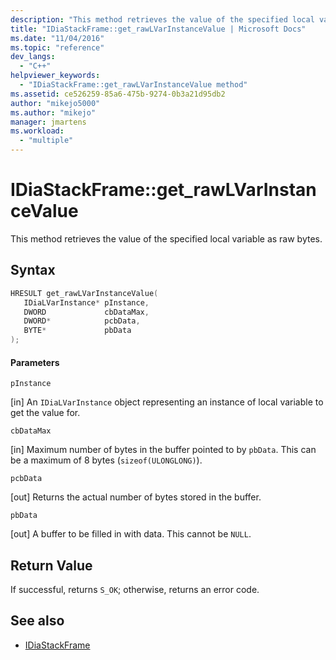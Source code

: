 ```yaml
---
description: "This method retrieves the value of the specified local variable as raw bytes."
title: "IDiaStackFrame::get_rawLVarInstanceValue | Microsoft Docs"
ms.date: "11/04/2016"
ms.topic: "reference"
dev_langs:
  - "C++"
helpviewer_keywords:
  - "IDiaStackFrame::get_rawLVarInstanceValue method"
ms.assetid: ce526259-85a6-475b-9274-0b3a21d95db2
author: "mikejo5000"
ms.author: "mikejo"
manager: jmartens
ms.workload:
  - "multiple"
---
```

# IDiaStackFrame::get_rawLVarInstanceValue
This method retrieves the value of the specified local variable as raw bytes.

## Syntax

```C++
HRESULT get_rawLVarInstanceValue(
   IDiaLVarInstance* pInstance,
   DWORD             cbDataMax,
   DWORD*            pcbData,
   BYTE*             pbData
);
```

#### Parameters
 `pInstance`

[in] An `IDiaLVarInstance` object representing an instance of local variable to get the value for.

 `cbDataMax`

[in] Maximum number of bytes in the buffer pointed to by `pbData`. This can be a maximum of 8 bytes (`sizeof(ULONGLONG)`).

 `pcbData`

[out] Returns the actual number of bytes stored in the buffer.

 `pbData`

[out] A buffer to be filled in with data. This cannot be `NULL`.

## Return Value
 If successful, returns `S_OK`; otherwise, returns an error code.

## See also
- [IDiaStackFrame](../../debugger/debug-interface-access/idiastackframe.md)
